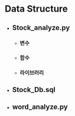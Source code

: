 
# Data Structure



+ ## Stock_analyze.py
  - ### 변수
     
  - ### 함수
  
  - ### 라이브러리
  






+ ## Stock_Db.sql



+ ## word_analyze.py
